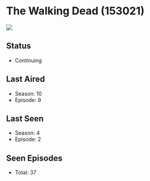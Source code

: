 # The Walking Dead (153021)

<img src="https://dg31sz3gwrwan.cloudfront.net/poster/153021/721941-0-optimized.jpg" />

## Status
* Continuing
## Last Aired
* Season: 10
* Episode: 9
## Last Seen
* Season: 4
* Episode: 2
## Seen Episodes
* Total: 37
